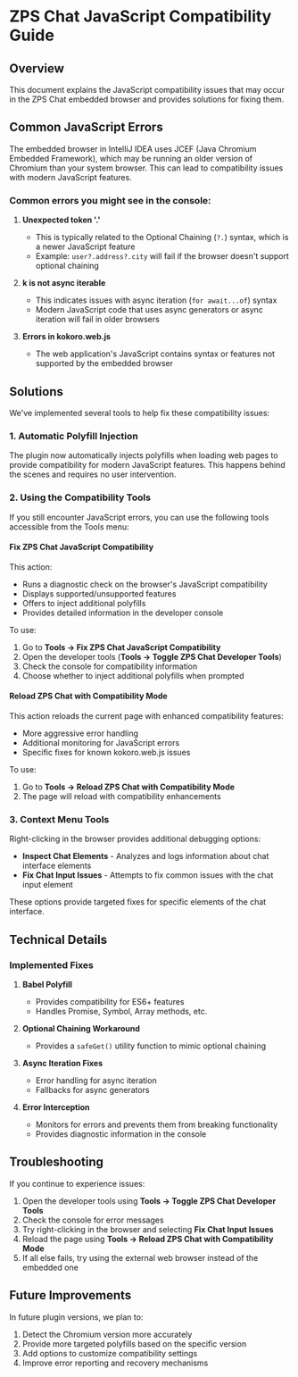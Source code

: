# ZPS Chat JavaScript Compatibility Guide

## Overview

This document explains the JavaScript compatibility issues that may occur in the ZPS Chat embedded browser and provides solutions for fixing them.

## Common JavaScript Errors

The embedded browser in IntelliJ IDEA uses JCEF (Java Chromium Embedded Framework), which may be running an older version of Chromium than your system browser. This can lead to compatibility issues with modern JavaScript features.

### Common errors you might see in the console:

1. **Unexpected token '.'**
   - This is typically related to the Optional Chaining (`?.`) syntax, which is a newer JavaScript feature
   - Example: `user?.address?.city` will fail if the browser doesn't support optional chaining

2. **k is not async iterable**
   - This indicates issues with async iteration (`for await...of`) syntax
   - Modern JavaScript code that uses async generators or async iteration will fail in older browsers

3. **Errors in kokoro.web.js**
   - The web application's JavaScript contains syntax or features not supported by the embedded browser

## Solutions

We've implemented several tools to help fix these compatibility issues:

### 1. Automatic Polyfill Injection

The plugin now automatically injects polyfills when loading web pages to provide compatibility for modern JavaScript features. This happens behind the scenes and requires no user intervention.

### 2. Using the Compatibility Tools

If you still encounter JavaScript errors, you can use the following tools accessible from the Tools menu:

#### Fix ZPS Chat JavaScript Compatibility

This action:
- Runs a diagnostic check on the browser's JavaScript compatibility
- Displays supported/unsupported features
- Offers to inject additional polyfills
- Provides detailed information in the developer console

To use:
1. Go to **Tools → Fix ZPS Chat JavaScript Compatibility**
2. Open the developer tools (**Tools → Toggle ZPS Chat Developer Tools**)
3. Check the console for compatibility information
4. Choose whether to inject additional polyfills when prompted

#### Reload ZPS Chat with Compatibility Mode

This action reloads the current page with enhanced compatibility features:
- More aggressive error handling
- Additional monitoring for JavaScript errors
- Specific fixes for known kokoro.web.js issues

To use:
1. Go to **Tools → Reload ZPS Chat with Compatibility Mode**
2. The page will reload with compatibility enhancements

### 3. Context Menu Tools

Right-clicking in the browser provides additional debugging options:
- **Inspect Chat Elements** - Analyzes and logs information about chat interface elements
- **Fix Chat Input Issues** - Attempts to fix common issues with the chat input element

These options provide targeted fixes for specific elements of the chat interface.

## Technical Details

### Implemented Fixes

1. **Babel Polyfill**
   - Provides compatibility for ES6+ features
   - Handles Promise, Symbol, Array methods, etc.

2. **Optional Chaining Workaround**
   - Provides a `safeGet()` utility function to mimic optional chaining

3. **Async Iteration Fixes**
   - Error handling for async iteration
   - Fallbacks for async generators

4. **Error Interception**
   - Monitors for errors and prevents them from breaking functionality
   - Provides diagnostic information in the console

## Troubleshooting

If you continue to experience issues:

1. Open the developer tools using **Tools → Toggle ZPS Chat Developer Tools**
2. Check the console for error messages
3. Try right-clicking in the browser and selecting **Fix Chat Input Issues**
4. Reload the page using **Tools → Reload ZPS Chat with Compatibility Mode**
5. If all else fails, try using the external web browser instead of the embedded one

## Future Improvements

In future plugin versions, we plan to:
1. Detect the Chromium version more accurately
2. Provide more targeted polyfills based on the specific version
3. Add options to customize compatibility settings
4. Improve error reporting and recovery mechanisms

